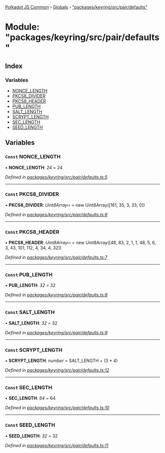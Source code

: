 [Polkadot JS Common](../README.md) › [Globals](../globals.md) › ["packages/keyring/src/pair/defaults"](_packages_keyring_src_pair_defaults_.md)

# Module: "packages/keyring/src/pair/defaults"

## Index

### Variables

* [NONCE_LENGTH](_packages_keyring_src_pair_defaults_.md#const-nonce_length)
* [PKCS8_DIVIDER](_packages_keyring_src_pair_defaults_.md#const-pkcs8_divider)
* [PKCS8_HEADER](_packages_keyring_src_pair_defaults_.md#const-pkcs8_header)
* [PUB_LENGTH](_packages_keyring_src_pair_defaults_.md#const-pub_length)
* [SALT_LENGTH](_packages_keyring_src_pair_defaults_.md#const-salt_length)
* [SCRYPT_LENGTH](_packages_keyring_src_pair_defaults_.md#const-scrypt_length)
* [SEC_LENGTH](_packages_keyring_src_pair_defaults_.md#const-sec_length)
* [SEED_LENGTH](_packages_keyring_src_pair_defaults_.md#const-seed_length)

## Variables

### `Const` NONCE_LENGTH

• **NONCE_LENGTH**: *24* = 24

*Defined in [packages/keyring/src/pair/defaults.ts:5](https://github.com/polkadot-js/common/blob/64510af8/packages/keyring/src/pair/defaults.ts#L5)*

___

### `Const` PKCS8_DIVIDER

• **PKCS8_DIVIDER**: *Uint8Array‹›* = new Uint8Array([161, 35, 3, 33, 0])

*Defined in [packages/keyring/src/pair/defaults.ts:6](https://github.com/polkadot-js/common/blob/64510af8/packages/keyring/src/pair/defaults.ts#L6)*

___

### `Const` PKCS8_HEADER

• **PKCS8_HEADER**: *Uint8Array‹›* = new Uint8Array([48, 83, 2, 1, 1, 48, 5, 6, 3, 43, 101, 112, 4, 34, 4, 32])

*Defined in [packages/keyring/src/pair/defaults.ts:7](https://github.com/polkadot-js/common/blob/64510af8/packages/keyring/src/pair/defaults.ts#L7)*

___

### `Const` PUB_LENGTH

• **PUB_LENGTH**: *32* = 32

*Defined in [packages/keyring/src/pair/defaults.ts:8](https://github.com/polkadot-js/common/blob/64510af8/packages/keyring/src/pair/defaults.ts#L8)*

___

### `Const` SALT_LENGTH

• **SALT_LENGTH**: *32* = 32

*Defined in [packages/keyring/src/pair/defaults.ts:9](https://github.com/polkadot-js/common/blob/64510af8/packages/keyring/src/pair/defaults.ts#L9)*

___

### `Const` SCRYPT_LENGTH

• **SCRYPT_LENGTH**: *number* = SALT_LENGTH + (3 * 4)

*Defined in [packages/keyring/src/pair/defaults.ts:12](https://github.com/polkadot-js/common/blob/64510af8/packages/keyring/src/pair/defaults.ts#L12)*

___

### `Const` SEC_LENGTH

• **SEC_LENGTH**: *64* = 64

*Defined in [packages/keyring/src/pair/defaults.ts:10](https://github.com/polkadot-js/common/blob/64510af8/packages/keyring/src/pair/defaults.ts#L10)*

___

### `Const` SEED_LENGTH

• **SEED_LENGTH**: *32* = 32

*Defined in [packages/keyring/src/pair/defaults.ts:11](https://github.com/polkadot-js/common/blob/64510af8/packages/keyring/src/pair/defaults.ts#L11)*
